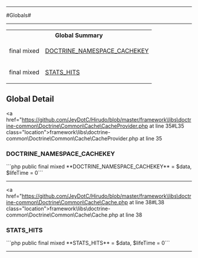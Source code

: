 - - -

#Globals#

- - -

<table id="summary_global" class="title">
<tr><th colspan="2" class="title">Global Summary</th></tr>
<tr>
<td class="nx">final  mixed</td>
<td class="description"><p class="name"><a href="#DOCTRINE_NAMESPACE_CACHEKEY">DOCTRINE_NAMESPACE_CACHEKEY</a></p></td>
</tr>
<tr>
<td class="nx">final  mixed</td>
<td class="description"><p class="name"><a href="#STATS_HITS">STATS_HITS</a></p></td>
</tr>
</table>

<h2 id="detail_global">Global Detail</h2>

<a href="https://github.com/JeyDotC/Hirudo/blob/master/framework\libs\doctrine-common\Doctrine\Common\Cache\CacheProvider.php at line 35#L35 class="location">framework\libs\doctrine-common\Doctrine\Common\Cache\CacheProvider.php at line 35</a>

<h3 id="DOCTRINE_NAMESPACE_CACHEKEY">DOCTRINE_NAMESPACE_CACHEKEY</h3>
```php
public final  mixed **DOCTRINE_NAMESPACE_CACHEKEY** = $data, $lifeTime = 0```
<div class="details">
</div>

- - -


<a href="https://github.com/JeyDotC/Hirudo/blob/master/framework\libs\doctrine-common\Doctrine\Common\Cache\Cache.php at line 38#L38 class="location">framework\libs\doctrine-common\Doctrine\Common\Cache\Cache.php at line 38</a>

<h3 id="STATS_HITS">STATS_HITS</h3>
```php
public final  mixed **STATS_HITS** = $data, $lifeTime = 0```
<div class="details">
</div>

- - -


